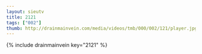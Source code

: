 ```yaml
--- 
layout: sieutv
title: 2121
tags: ["002"]
thumb: http://drainmainvein.com/media/videos/tmb/000/002/121/player.jpg
---
```

{% include drainmainvein key="2121" %} 
